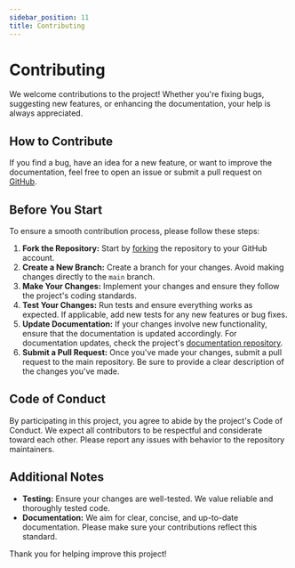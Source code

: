 ```yaml
---
sidebar_position: 11
title: Contributing
---
```


# Contributing

We welcome contributions to the project! Whether you're fixing bugs, suggesting new features, or enhancing the documentation, your help is always appreciated.

## How to Contribute

If you find a bug, have an idea for a new feature, or want to improve the documentation, feel free to open an issue or submit a pull request on [GitHub](https://github.com/maher-xubair/utils).

## Before You Start

To ensure a smooth contribution process, please follow these steps:

1. **Fork the Repository:** Start by [forking](https://github.com/maher-xubair/utils/fork) the repository to your GitHub account.
2. **Create a New Branch:** Create a branch for your changes. Avoid making changes directly to the `main` branch.
3. **Make Your Changes:** Implement your changes and ensure they follow the project's coding standards.
4. **Test Your Changes:** Run tests and ensure everything works as expected. If applicable, add new tests for any new features or bug fixes.
5. **Update Documentation:** If your changes involve new functionality, ensure that the documentation is updated accordingly. For documentation updates, check the project's [documentation repository](https://github.com/maher-xubair/utils-web).
6. **Submit a Pull Request:** Once you've made your changes, submit a pull request to the main repository. Be sure to provide a clear description of the changes you've made.

<!-- ## Star the Repo

If you find the project helpful, please consider giving it a star on [GitHub](https://github.com/maher-xubair/utils). Starring the repository helps others discover the project and shows your appreciation for the work done. -->

## Code of Conduct

By participating in this project, you agree to abide by the project's Code of Conduct. We expect all contributors to be respectful and considerate toward each other. Please report any issues with behavior to the repository maintainers.

## Additional Notes

- **Testing:** Ensure your changes are well-tested. We value reliable and thoroughly tested code.
- **Documentation:** We aim for clear, concise, and up-to-date documentation. Please make sure your contributions reflect this standard.

Thank you for helping improve this project!
